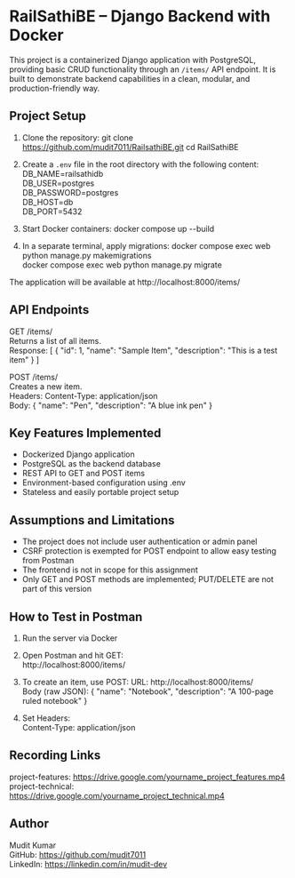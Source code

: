 # RailSathiBE – Django Backend with Docker

This project is a containerized Django application with PostgreSQL, providing basic CRUD functionality through an `/items/` API endpoint. It is built to demonstrate backend capabilities in a clean, modular, and production-friendly way.

## Project Setup

1. Clone the repository:
   git clone https://github.com/mudit7011/RailsathiBE.git
   cd RailSathiBE

2. Create a `.env` file in the root directory with the following content:
   DB_NAME=railsathidb  
   DB_USER=postgres  
   DB_PASSWORD=postgres  
   DB_HOST=db  
   DB_PORT=5432

3. Start Docker containers:
   docker compose up --build

4. In a separate terminal, apply migrations:
   docker compose exec web python manage.py makemigrations  
   docker compose exec web python manage.py migrate

The application will be available at http://localhost:8000/items/

## API Endpoints

GET /items/  
Returns a list of all items.  
Response:
[
  {
    "id": 1,
    "name": "Sample Item",
    "description": "This is a test item"
  }
]

POST /items/  
Creates a new item.  
Headers: Content-Type: application/json  
Body:
{
  "name": "Pen",
  "description": "A blue ink pen"
}

## Key Features Implemented

- Dockerized Django application
- PostgreSQL as the backend database
- REST API to GET and POST items
- Environment-based configuration using .env
- Stateless and easily portable project setup

## Assumptions and Limitations

- The project does not include user authentication or admin panel
- CSRF protection is exempted for POST endpoint to allow easy testing from Postman
- The frontend is not in scope for this assignment
- Only GET and POST methods are implemented; PUT/DELETE are not part of this version

## How to Test in Postman

1. Run the server via Docker
2. Open Postman and hit GET:  
   http://localhost:8000/items/

3. To create an item, use POST:
   URL: http://localhost:8000/items/  
   Body (raw JSON):
   {
     "name": "Notebook",
     "description": "A 100-page ruled notebook"
   }

4. Set Headers:  
   Content-Type: application/json

## Recording Links

project-features: https://drive.google.com/yourname_project_features.mp4  
project-technical: https://drive.google.com/yourname_project_technical.mp4

## Author

Mudit Kumar  
GitHub: https://github.com/mudit7011  
LinkedIn: https://linkedin.com/in/mudit-dev
